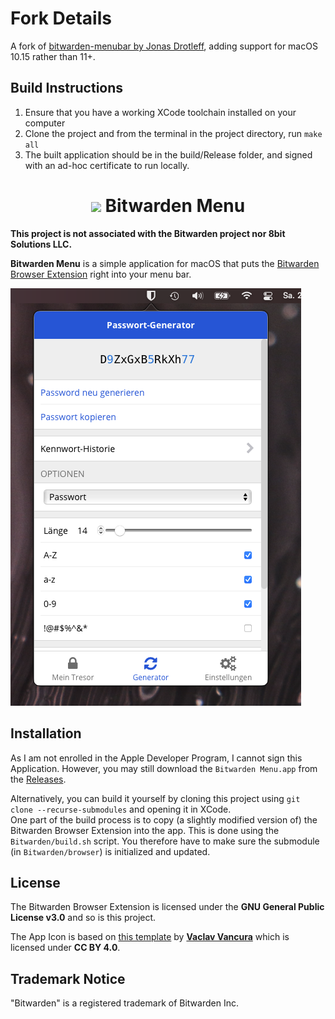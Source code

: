 # Fork Details

A fork of [bitwarden-menubar by Jonas Drotleff](https://github.com/jnsdrtlf/bitwarden-menubar), adding support for
macOS 10.15 rather than 11+.

## Build Instructions

1. Ensure that you have a working XCode toolchain installed on your computer
2. Clone the project and from the terminal in the project directory, run
`make all`
3. The built application should be in the build/Release folder, and signed with an ad-hoc certificate
  to run locally.

<h1 align="center">
  <img src="https://raw.githubusercontent.com/jnsdrtlf/bitwarden-menubar/main/Bitwarden/Assets.xcassets/AppIcon.appiconset/icon%4032.png"/>
  Bitwarden Menu
</h1>

**This project is not associated with the Bitwarden project nor 8bit Solutions LLC.**

**Bitwarden Menu** is a simple application for macOS that puts the
[Bitwarden Browser Extension](https://github.com/bitwarden/browser)
right into your menu bar.

<p align="center">

  ![](artwork/screenshot.png)

</p>

## Installation
As I am not enrolled in the Apple Developer Program, I cannot sign this
Application. However, you may still download the `Bitwarden Menu.app`
from the [Releases](https://github.com/jnsdrtlf/bitwarden-menubar/releases).

Alternatively, you can build it yourself by cloning this project
using `git clone --recurse-submodules` and opening it in XCode.  
One part of the build process is to copy (a slightly modified version of)
the Bitwarden Browser Extension into the app. This is done using the
`Bitwarden/build.sh` script. You therefore have to make sure the
submodule (in `Bitwarden/browser`) is initialized and updated.

## License

The Bitwarden Browser Extension is licensed under the 
**GNU General Public License v3.0** and so is this project.

The App Icon is based on [this template](https://www.figma.com/community/file/857303226040719059/macOS-Big-Sur-Icon-Template)
by [**Vaclav Vancura**](http://vancura.design/) which is licensed under
**CC BY 4.0**.

## Trademark Notice

"Bitwarden" is a registered trademark of Bitwarden Inc.
